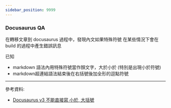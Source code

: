 ```yaml
---
sidebar_position: 9999
---
```


### Docusaurus QA

在轉移文章到 docusaurus 過程中，發現內文如果特殊符號
在某些情況下會在 build 的過程中產生錯誤訊息

已知

- markdown 語法內用特殊符號當作顏文字，大於小於 (特別是出現小於符號)
- markdown超連結語法結束後在右括號後加全形的逗點符號

---
參考資料:

- [Docusaurus v3 不能直接寫 小於, 大括號](https://medium.com/@franks543/docusaurus-v3-%E4%B8%8D%E8%83%BD%E7%9B%B4%E6%8E%A5%E5%AF%AB-f9525aff6748)
